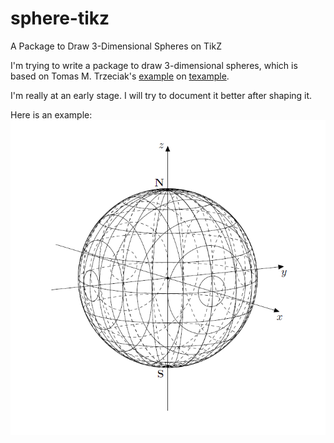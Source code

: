 # sphere-tikz
A Package to Draw 3-Dimensional Spheres on TikZ

I'm trying to write a package to draw 3-dimensional spheres, which is based on Tomas M. Trzeciak's <a href="http://www.texample.net/tikz/examples/map-projections/">example</a> on <a href="http://www.texample.net/">texample</a>.

I'm really at an early stage. I will try to document it better after shaping it.

Here is an example:
![A Screenshot of a Result](https://raw.githubusercontent.com/AAlperenB/sphere-tikz/master/sphere_img.png)
